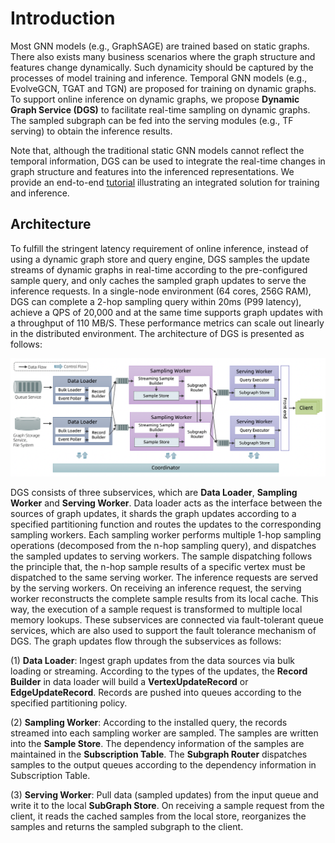 # Introduction

Most GNN models (e.g., GraphSAGE) are trained based on static
graphs. There also exists many business scenarios where the 
graph structure and features change dynamically. Such dynamicity
should be captured by the processes of model training and 
inference. Temporal GNN models (e.g., EvolveGCN, TGAT and TGN) 
are proposed for training on dynamic graphs. To support online
inference on dynamic graphs, we propose **Dynamic Graph Service (DGS)**
to facilitate real-time sampling on dynamic graphs. The sampled
subgraph can be fed into the serving modules (e.g., TF serving) 
to obtain the inference results.

Note that, although the traditional static GNN models cannot reflect
the temporal information, DGS can be used to integrate the real-time
changes in graph structure and features into the inferenced representations. We provide an end-to-end [tutorial](https://graph-learn.readthedocs.io/en/latest/en/dgs/tutorial.html) 
illustrating an integrated solution for training and inference.


## Architecture
To fulfill the stringent latency requirement of online inference, 
instead of using a dynamic graph store and
query engine, DGS samples the update streams of dynamic graphs in 
real-time according to the pre-configured sample query, and only caches 
the sampled graph updates to serve the inference requests. In a 
single-node environment (64 cores, 256G RAM), DGS can complete a 2-hop 
sampling query within 20ms (P99 latency), achieve a QPS of 20,000 and 
at the same time
supports graph updates with a throughput of 110 MB/S.
These performance metrics can scale out linearly in the distributed 
environment. The architecture of DGS is presented as follows:

![dgs_arch](../../images/dgs_arch.png)

DGS consists of three subservices, which are **Data Loader**, 
**Sampling Worker** and **Serving Worker**. Data loader acts as the
interface between the sources of graph updates, it shards the graph 
updates according to a specified partitioning function and routes
the updates to the corresponding sampling workers. Each sampling worker 
performs multiple 1-hop sampling operations (decomposed from the n-hop 
sampling query), and dispatches the sampled updates to serving workers. 
The sample dispatching follows the principle that, the n-hop sample 
results of a specific vertex must be dispatched to the same serving 
worker. The inference requests are served by the serving workers. On 
receiving an inference request, the serving worker reconstructs the 
complete sample results from its local cache. This way, the execution 
of a sample request is transformed to multiple local memory lookups.
These subservices are connected via fault-tolerant queue services, 
which are also used to support the fault tolerance mechanism of DGS. 
The graph updates flow through the subservices as follows:

(1) **Data Loader**: Ingest graph updates from the data sources via 
bulk loading or streaming. According to the types of the updates, the 
**Record Builder** in data loader will build a **VertexUpdateRecord** 
or **EdgeUpdateRecord**. Records are pushed into queues according to 
the specified partitioning policy.

(2) **Sampling Worker**: According to the installed query, the records 
streamed into each sampling worker are sampled. The samples are written 
into the **Sample Store**. The dependency information of the samples
are maintained in the **Subscription Table**.
The **Subgraph Router** dispatches samples to the output queues 
according to the dependency information in Subscription Table.

(3) **Serving Worker**: Pull data (sampled updates) from the input 
queue and write it to the local **SubGraph Store**. On receiving a 
sample request from the client, it reads the cached samples from the 
local store, reorganizes the samples and returns the sampled subgraph
to the client.